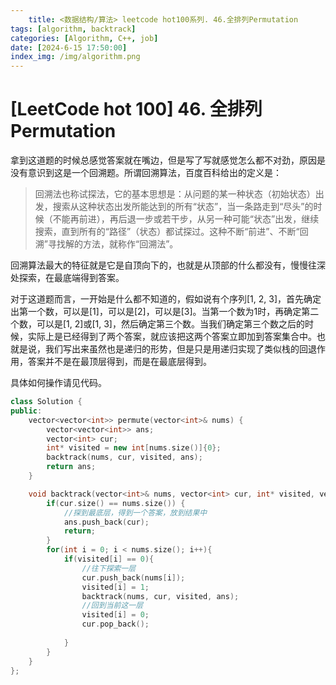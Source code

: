 ```yaml
---
	title: <数据结构/算法> leetcode hot100系列. 46.全排列Permutation
tags: [algorithm, backtrack]
categories: [Algorithm, C++, job]
date: [2024-6-15 17:50:00]
index_img: /img/algorithm.png
---
```


# [LeetCode hot 100] 46. 全排列Permutation

拿到这道题的时候总感觉答案就在嘴边，但是写了写就感觉怎么都不对劲，原因是没有意识到这是一个回溯题。所谓回溯算法，百度百科给出的定义是：

> 回溯法也称试探法，它的基本思想是：从问题的某一种状态（初始状态）出发，搜索从这种状态出发所能达到的所有“状态”，当一条路走到“尽头”的时候（不能再前进），再后退一步或若干步，从另一种可能“状态”出发，继续搜索，直到所有的“路径”（状态）都试探过。这种不断“前进”、不断“回溯”寻找解的方法，就称作“回溯法”。

回溯算法最大的特征就是它是自顶向下的，也就是从顶部的什么都没有，慢慢往深处探索，在最底端得到答案。

对于这道题而言，一开始是什么都不知道的，假如说有个序列[1, 2, 3]，首先确定出第一个数，可以是[1]，可以是[2]，可以是[3]。当第一个数为1时，再确定第二个数，可以是[1, 2]或[1, 3]，然后确定第三个数。当我们确定第三个数之后的时候，实际上是已经得到了两个答案，就应该把这两个答案立即加到答案集合中。也就是说，我们写出来虽然也是递归的形势，但是只是用递归实现了类似栈的回退作用，答案并不是在最顶层得到，而是在最底层得到。

具体如何操作请见代码。

```c++
class Solution {
public:
    vector<vector<int>> permute(vector<int>& nums) {
        vector<vector<int>> ans;
        vector<int> cur;
        int* visited = new int[nums.size()]{0};
        backtrack(nums, cur, visited, ans);
        return ans;
    }

    void backtrack(vector<int>& nums, vector<int> cur, int* visited, vector<vector<int>>& ans){
        if(cur.size() == nums.size()) {
            //探到最底层，得到一个答案，放到结果中
            ans.push_back(cur);
            return;
        }
        for(int i = 0; i < nums.size(); i++){
            if(visited[i] == 0){
                //往下探索一层
                cur.push_back(nums[i]);
                visited[i] = 1;
                backtrack(nums, cur, visited, ans);
                //回到当前这一层
                visited[i] = 0;
                cur.pop_back();
                
            }
        }
    }
};
```

